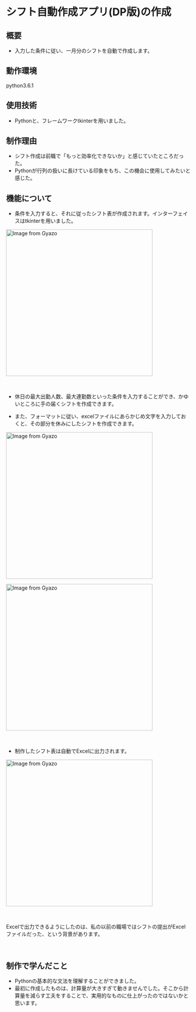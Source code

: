 # シフト自動作成アプリ(DP版)の作成

## 概要
- 入力した条件に従い、一月分のシフトを自動で作成します。

## 動作環境
python3.6.1

## 使用技術
- Pythonと、フレームワークtkinterを用いました。

## 制作理由
- シフト作成は前職で「もっと効率化できないか」と感じていたところだった。
- Pythonが行列の扱いに長けている印象をもち、この機会に使用してみたいと感じた。

## 機能について
- 条件を入力すると、それに従ったシフト表が作成されます。インターフェイスはtkinterを用いました。

<a href="https://gyazo.com/69512bda0b2970b76b54caed8feec910"><img src="https://i.gyazo.com/69512bda0b2970b76b54caed8feec910.gif" alt="Image from Gyazo" width="400"/></a>

<br>

- 休日の最大出勤人数、最大連勤数といった条件を入力することができ、かゆいところに手の届くシフトを作成できます。

- また、フォーマットに従い、excelファイルにあらかじめ文字を入力しておくと、その部分を休みにしたシフトを作成できます。

<a href="https://gyazo.com/f59d89b5b0b28630c9be374f0653b48c"><img src="https://i.gyazo.com/f59d89b5b0b28630c9be374f0653b48c.gif" alt="Image from Gyazo" width="400"/></a>


<a href="https://gyazo.com/fb61cb41c103a4f0bbac3fbdd68737d2"><img src="https://i.gyazo.com/fb61cb41c103a4f0bbac3fbdd68737d2.gif" alt="Image from Gyazo" width="400"/></a>

<br>

- 制作したシフト表は自動でExcelに出力されます。

<a href="https://gyazo.com/302be05ee3a24fe64ddfd421a3284759"><img src="https://i.gyazo.com/302be05ee3a24fe64ddfd421a3284759.gif" alt="Image from Gyazo" width="400"/></a>

<br>

Excelで出力できるようにしたのは、私の以前の職場ではシフトの提出がExcelファイルだった、という背景があります。

<br>

## 制作で学んだこと
- Pythonの基本的な文法を理解することができました。
- 最初に作成したものは、計算量が大きすぎて動きませんでした。そこから計算量を減らす工夫をすることで、実用的なものに仕上がったのではないかと思います。
